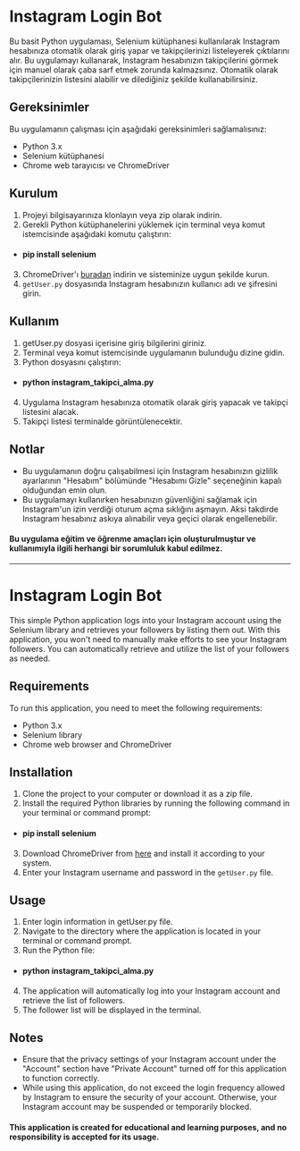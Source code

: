 # Instagram Login Bot

Bu basit Python uygulaması, Selenium kütüphanesi kullanılarak Instagram hesabınıza otomatik olarak giriş yapar ve takipçilerinizi listeleyerek çıktılarını alır. Bu uygulamayı kullanarak, Instagram hesabınızın takipçilerini görmek için manuel olarak çaba sarf etmek zorunda kalmazsınız. Otomatik olarak takipçilerinizin listesini alabilir ve dilediğiniz şekilde kullanabilirsiniz.

## Gereksinimler

Bu uygulamanın çalışması için aşağıdaki gereksinimleri sağlamalısınız:

- Python 3.x
- Selenium kütüphanesi
- Chrome web tarayıcısı ve ChromeDriver

## Kurulum

1. Projeyi bilgisayarınıza klonlayın veya zip olarak indirin.
2. Gerekli Python kütüphanelerini yüklemek için terminal veya komut istemcisinde aşağıdaki komutu çalıştırın: 

-  #### pip install selenium

3. ChromeDriver'ı [buradan](https://sites.google.com/a/chromium.org/chromedriver/downloads) indirin ve sisteminize uygun şekilde kurun.
4. `getUser.py` dosyasında Instagram hesabınızın kullanıcı adı ve şifresini girin.

## Kullanım

1. getUser.py dosyasi içerisine giriş bilgilerini giriniz.
2. Terminal veya komut istemcisinde uygulamanın bulunduğu dizine gidin.
3. Python dosyasını çalıştırın:

-  #### python instagram_takipci_alma.py

4. Uygulama Instagram hesabınıza otomatik olarak giriş yapacak ve takipçi listesini alacak.
5. Takipçi listesi terminalde görüntülenecektir.

## Notlar

- Bu uygulamanın doğru çalışabilmesi için Instagram hesabınızın gizlilik ayarlarının "Hesabım" bölümünde "Hesabımı Gizle" seçeneğinin kapalı olduğundan emin olun.
- Bu uygulamayı kullanırken hesabınızın güvenliğini sağlamak için Instagram'un izin verdiği oturum açma sıklığını aşmayın. Aksi takdirde Instagram hesabınız askıya alınabilir veya geçici olarak engellenebilir.
#### Bu uygulama eğitim ve öğrenme amaçları için oluşturulmuştur ve kullanımıyla ilgili herhangi bir sorumluluk kabul edilmez.

----

# Instagram Login Bot

This simple Python application logs into your Instagram account using the Selenium library and retrieves your followers by listing them out. With this application, you won't need to manually make efforts to see your Instagram followers. You can automatically retrieve and utilize the list of your followers as needed.

## Requirements

To run this application, you need to meet the following requirements:

- Python 3.x
- Selenium library
- Chrome web browser and ChromeDriver

## Installation

1. Clone the project to your computer or download it as a zip file.
2. Install the required Python libraries by running the following command in your terminal or command prompt:

-  #### pip install selenium

3. Download ChromeDriver from [here](https://sites.google.com/a/chromium.org/chromedriver/downloads) and install it according to your system.
4. Enter your Instagram username and password in the `getUser.py` file.

## Usage

1. Enter login information in getUser.py file.
2. Navigate to the directory where the application is located in your terminal or command prompt.
3. Run the Python file:

-  #### python instagram_takipci_alma.py

4. The application will automatically log into your Instagram account and retrieve the list of followers.
5. The follower list will be displayed in the terminal.

## Notes

- Ensure that the privacy settings of your Instagram account under the "Account" section have "Private Account" turned off for this application to function correctly.
- While using this application, do not exceed the login frequency allowed by Instagram to ensure the security of your account. Otherwise, your Instagram account may be suspended or temporarily blocked.
#### This application is created for educational and learning purposes, and no responsibility is accepted for its usage.

